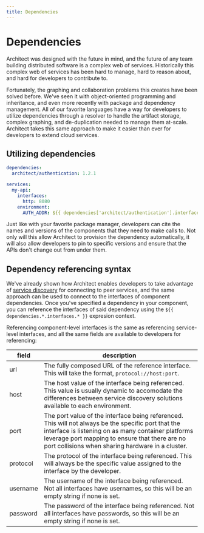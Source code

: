 ```yaml
---
title: Dependencies
---
```


# Dependencies

Architect was designed with the future in mind, and the future of any team building distributed software is a complex web of services. Historically this complex web of services has been hard to manage, hard to reason about, and hard for developers to contribute to.

Fortunately, the graphing and collaboration problems this creates have been solved before. We've seen it with object-oriented programming and inheritance, and even more recently with package and dependency management. All of our favorite languages have a way for developers to utilize dependencies through a resolver to handle the artifact storage, complex graphing, and de-duplication needed to manage them at-scale. Architect takes this same approach to make it easier than ever for developers to extend cloud services.

## Utilizing dependencies

```yaml
dependencies:
  architect/authentication: 1.2.1

services:
  my-api:
    interfaces:
      http: 8080
    environment:
      AUTH_ADDR: ${{ dependencies['architect/authentication'].interfaces.auth.url }}
```

Just like with your favorite package manager, developers can cite the names and versions of the components that they need to make calls to. Not only will this allow Architect to provision the dependency automatically, it will also allow developers to pin to specific versions and ensure that the APIs don't change out from under them.

## Dependency referencing syntax

We've already shown how Architect enables developers to take advantage of [service discovery](/docs/configuration/service-discovery) for connecting to peer services, and the same approach can be used to connect to the interfaces of component dependencies. Once you've specified a dependency in your component, you can reference the interfaces of said dependency using the `${{ dependencies.*.interfaces.* }}` expresion context.

Referencing component-level interfaces is the same as referencing service-level interfaces, and all the same fields are available to developers for referencing:

| field | description |
| ----- | ----------- |
| url   | The fully composed URL of the reference interface. This will take the format, `protocol://host:port`. |
| host  | The host value of the interface being referenced. This value is usually dynamic to accomodate the differences between service discovery solutions available to each environment. |
| port  | The port value of the interface being referenced. This will not always be the specific port that the interface is listening on as many container platforms leverage port mapping to ensure that there are no port collisions when sharing hardware in a cluster. |
| protocol | The protocol of the interface being referenced. This will always be the specific value assigned to the interface by the developer. |
| username | The username of the interface being referenced. Not all interfaces have usernames, so this will be an empty string if none is set. |
| password | The password of the interface being referenced. Not all interfaces have passwords, so this will be an empty string if none is set. |
